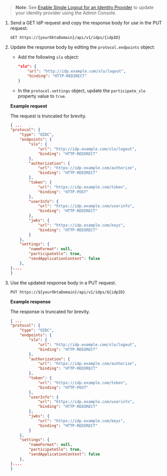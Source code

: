 > **Note**: See [Enable Single Logout for an Identity Provider](https://help.okta.com/okta_help.htm?type=oie&id=?????) to update your identity provider using the Admin Console.

1. Send a GET IdP request and copy the response body for use in the PUT request.

   `GET https://{yourOktaDomain}/api/v1/idps/{idpID}`

2. Update the response body by editing the `protocol.endpoints` object:

    * Add the following `slo` object:

        ```json
        "slo": {
            "url": "http://idp.example.com/slo/logout",
            "binding": "HTTP-REDIRECT"
        }
        ```

    * In the `protocol.settings` object, update the `participate_slo` property value to `true`.

    **Example request**

    The request is truncated for brevity.

    ```json
    { ...
    "protocol": {
        "type": "OIDC",
        "endpoints": {
            "slo": {
                "url": "http://idp.example.com/slo/logout",
                "binding": "HTTP-REDIRECT"
            },
            "authorization": {
                "url": "https://idp.example.com/authorize",
                "binding": "HTTP-REDIRECT"
            },
            "token": {
                "url": "https://idp.example.com/token",
                "binding": "HTTP-POST"
            },
            "userInfo": {
                "url": "https://idp.example.com/userinfo",
                "binding": "HTTP-REDIRECT"
            },
            "jwks": {
                "url": "https://idp.example.com/keys",
                "binding": "HTTP-REDIRECT"
            }
        },
        "settings": {
            "nameFormat": null,
            "participateSlo": true,
            "sendApplicationContext": false
        },
    }....
    }
    ```

3. Use the updated response body in a PUT request.

   `PUT https://${yourOktaDomain}/api/v1/idps/${idpID}`

   **Example response**

    The response is truncated for brevity.

    ```json
    { ...
    "protocol": {
        "type": "OIDC",
        "endpoints": {
            "slo": {
                "url": "http://idp.example.com/slo/logout",
                "binding": "HTTP-REDIRECT"
            },
            "authorization": {
                "url": "https://idp.example.com/authorize",
                "binding": "HTTP-REDIRECT"
            },
            "token": {
                "url": "https://idp.example.com/token",
                "binding": "HTTP-POST"
            },
            "userInfo": {
                "url": "https://idp.example.com/userinfo",
                "binding": "HTTP-REDIRECT"
            },
            "jwks": {
                "url": "https://idp.example.com/keys",
                "binding": "HTTP-REDIRECT"
            }
        },
        "settings": {
            "nameFormat": null,
            "participateSlo": true,
            "sendApplicationContext": false
        },
    }....
    }
    ```
